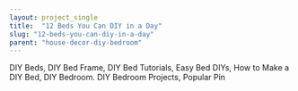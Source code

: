 ```yaml
---
layout: project_single
title:  "12 Beds You Can DIY in a Day"
slug: "12-beds-you-can-diy-in-a-day"
parent: "house-decor-diy-bedroom"
---
```

DIY Beds, DIY Bed Frame, DIY Bed Tutorials, Easy Bed DIYs, How to Make a DIY Bed, DIY Bedroom. DIY Bedroom Projects, Popular Pin